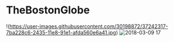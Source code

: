 # TheBostonGlobe
!(https://user-images.githubusercontent.com/30198872/37242317-7ba228c6-2435-11e8-91e1-afda560e6a41.jpg)
![2018-03-09 17](https://user-images.githubusercontent.com/30198872/37242493-58c616e8-2438-11e8-807a-a989d2214aa8.png)
